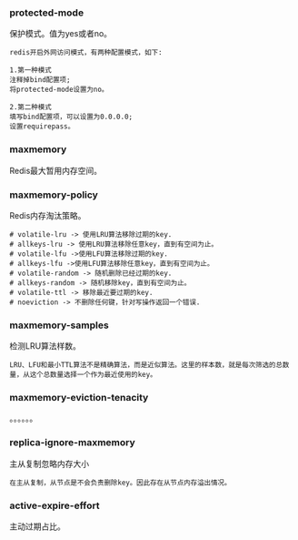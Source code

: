 ### protected-mode

保护模式。值为yes或者no。

```redis
redis开启外网访问模式，有两种配置模式，如下:

1.第一种模式
注释掉bind配置项;
将protected-mode设置为no。

2.第二种模式
填写bind配置项，可以设置为0.0.0.0;
设置requirepass。
```

### maxmemory

Redis最大暂用内存空间。

### maxmemory-policy

Redis内存淘汰策略。

```redis
# volatile-lru -> 使用LRU算法移除过期的key.
# allkeys-lru -> 使用LRU算法移除任意key，直到有空间为止。
# volatile-lfu ->使用LFU算法移除过期的key.
# allkeys-lfu ->使用LFU算法移除任意key，直到有空间为止。
# volatile-random -> 随机删除已经过期的key.
# allkeys-random -> 随机移除key，直到有空间为止。
# volatile-ttl -> 移除最近要过期的key.
# noeviction -> 不删除任何键，针对写操作返回一个错误.
```

### maxmemory-samples

检测LRU算法样数。

```redis
LRU、LFU和最小TTL算法不是精确算法，而是近似算法。这里的样本数，就是每次筛选的总数量，从这个总数量选择一个作为最近使用的key。
```

### maxmemory-eviction-tenacity

。。。。。。
### replica-ignore-maxmemory

主从复制忽略内存大小
```redis
在主从复制，从节点是不会负责删除key。因此存在从节点内存溢出情况。
```
### active-expire-effort

主动过期占比。